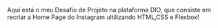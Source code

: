 Aqui está o meu Desafio de Projeto na plataforma DIO, que consiste em recriar a Home Page do Instagram ultilizando HTML,CSS e Flexbox!
